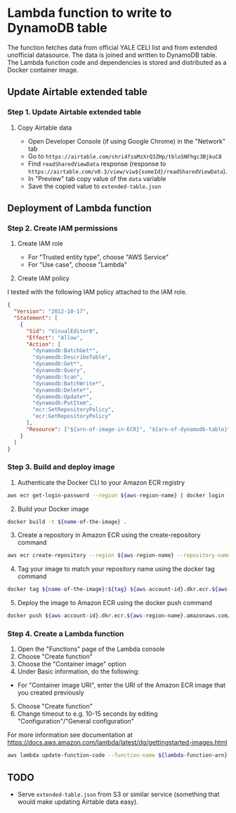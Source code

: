# Lambda function to write to DynamoDB table

The function fetches data from official YALE CELI list and from extended unofficial datasource. The data is joined and written to DynamoDB table. The Lambda function code and dependencies is stored and distributed as a Docker container image.

## Update Airtable extended table

### Step 1. Update Airtable extended table

1. Copy Airtable data

   - Open Developer Console (if using Google Chrome) in the "Network" tab
   - Go to `https://airtable.com/shri4fzaMzXrQ3ZHp/tbloSNFhgc3BjkuC8`
   - Find `readSharedViewData` response (response to `https://airtable.com/v0.3/view/viw${someId}/readSharedViewData`).
   - In "Preview" tab copy value of the `data` variable
   - Save the copied value to `extended-table.json`

## Deployment of Lambda function

### Step 2. Create IAM permissions

1. Create IAM role

   - For "Trusted entity type", choose "AWS Service"
   - For "Use case", choose "Lambda"

2. Create IAM policy

I tested with the following IAM policy attached to the IAM role.

```json
{
  "Version": "2012-10-17",
  "Statement": [
    {
      "Sid": "VisualEditor0",
      "Effect": "Allow",
      "Action": [
        "dynamodb:BatchGet*",
        "dynamodb:DescribeTable",
        "dynamodb:Get*",
        "dynamodb:Query",
        "dynamodb:Scan",
        "dynamodb:BatchWrite*",
        "dynamodb:Delete*",
        "dynamodb:Update*",
        "dynamodb:PutItem",
        "ecr:SetRepositoryPolicy",
        "ecr:GetRepositoryPolicy"
      ],
      "Resource": ["${arn-of-image-in-ECR}", "${arn-of-dynamodb-table}"]
    }
  ]
}
```

### Step 3. Build and deploy image

1. Authenticate the Docker CLI to your Amazon ECR registry

```bash
aws ecr get-login-password --region ${aws-region-name} | docker login --username AWS --password-stdin ${aws-account-id}.dkr.ecr.${aws-region-name}.amazonaws.com
```

2. Build your Docker image

```bash
docker build -t ${name-of-the-image} .
```

3. Create a repository in Amazon ECR using the create-repository command

```bash
aws ecr create-repository --region ${aws-region-name} --repository-name ${name-of-the-image} --image-scanning-configuration scanOnPush=true --image-tag-mutability MUTABLE
```

4. Tag your image to match your repository name using the docker tag command

```bash
docker tag ${name-of-the-image}:${tag} ${aws-account-id}.dkr.ecr.${aws-region-name}.amazonaws.com/${name-of-the-image}:${tag}
```

5. Deploy the image to Amazon ECR using the docker push command

```bash
docker push ${aws-account-id}.dkr.ecr.${aws-region-name}.amazonaws.com/${name-of-the-image}:${tag}
```

### Step 4. Create a Lambda function

1. Open the "Functions" page of the Lambda console
2. Choose "Create function"
3. Choose the "Container image" option
4. Under Basic information, do the following:

- For "Container image URI", enter the URI of the Amazon ECR image that you created previously

5. Choose "Create function"
6. Change timeout to e.g. 10-15 seconds by editing "Configuration"/"General configuration"

For more information see documentation at
https://docs.aws.amazon.com/lambda/latest/dg/gettingstarted-images.html

```bash
aws lambda update-function-code --function-name ${lambda-function-arn} --image-uri ${image-uri} --region=${aws-region}
```

## TODO

- Serve `extended-table.json` from S3 or similar service (something that would make updating Airtable data easy).
